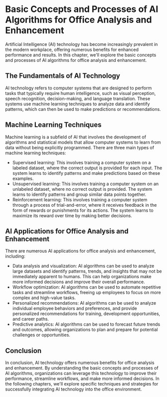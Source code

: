 Basic Concepts and Processes of AI Algorithms for Office Analysis and Enhancement
====================================================================================================================================================

Artificial Intelligence (AI) technology has become increasingly prevalent in the modern workplace, offering numerous benefits for enhanced performance and results. In this chapter, we'll explore the basic concepts and processes of AI algorithms for office analysis and enhancement.

The Fundamentals of AI Technology
---------------------------------

AI technology refers to computer systems that are designed to perform tasks that typically require human intelligence, such as visual perception, speech recognition, decision-making, and language translation. These systems use machine learning techniques to analyze data and identify patterns, which can then be used to make predictions or recommendations.

Machine Learning Techniques
---------------------------

Machine learning is a subfield of AI that involves the development of algorithms and statistical models that allow computer systems to learn from data without being explicitly programmed. There are three main types of machine learning techniques:

* Supervised learning: This involves training a computer system on a labeled dataset, where the correct output is provided for each input. The system learns to identify patterns and make predictions based on these examples.
* Unsupervised learning: This involves training a computer system on an unlabeled dataset, where no correct output is provided. The system learns to identify patterns and group similar data points together.
* Reinforcement learning: This involves training a computer system through a process of trial-and-error, where it receives feedback in the form of rewards or punishments for its actions. The system learns to maximize its reward over time by making better decisions.

AI Applications for Office Analysis and Enhancement
---------------------------------------------------

There are numerous AI applications for office analysis and enhancement, including:

* Data analysis and visualization: AI algorithms can be used to analyze large datasets and identify patterns, trends, and insights that may not be immediately apparent to humans. This can help organizations make more informed decisions and improve their overall performance.
* Workflow optimization: AI algorithms can be used to automate repetitive tasks and streamline workflows, freeing up employees to focus on more complex and high-value tasks.
* Personalized recommendations: AI algorithms can be used to analyze individual employee behaviors and preferences, and provide personalized recommendations for training, development opportunities, and career paths.
* Predictive analytics: AI algorithms can be used to forecast future trends and outcomes, allowing organizations to plan and prepare for potential challenges or opportunities.

Conclusion
----------

In conclusion, AI technology offers numerous benefits for office analysis and enhancement. By understanding the basic concepts and processes of AI algorithms, organizations can leverage this technology to improve their performance, streamline workflows, and make more informed decisions. In the following chapters, we'll explore specific techniques and strategies for successfully integrating AI technology into the office environment.
